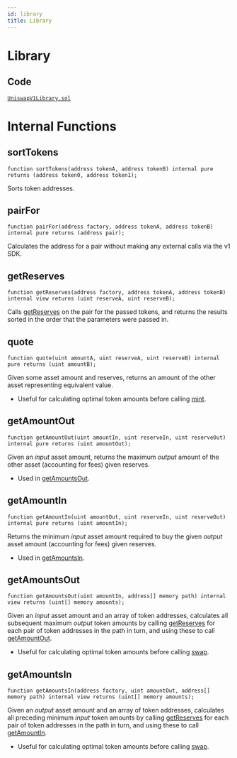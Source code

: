 ```yaml
---
id: library
title: Library
---
```


# Library

## Code

[`UniswapV1Library.sol`](https://github.com/Pegasys-fi/v1-periphery/blob/master/contracts/libraries/UniswapV1Library.sol)

# Internal Functions

## sortTokens

```solidity
function sortTokens(address tokenA, address tokenB) internal pure returns (address token0, address token1);
```

Sorts token addresses.

## pairFor

```solidity
function pairFor(address factory, address tokenA, address tokenB) internal pure returns (address pair);
```

Calculates the address for a pair without making any external calls via the v1 SDK.

## getReserves

```solidity
function getReserves(address factory, address tokenA, address tokenB) internal view returns (uint reserveA, uint reserveB);
```

Calls [getReserves](../smart-contracts/pair#getreserves) on the pair for the passed tokens, and returns the results sorted in the order that the parameters were passed in.

## quote

```solidity
function quote(uint amountA, uint reserveA, uint reserveB) internal pure returns (uint amountB);
```

Given some asset amount and reserves, returns an amount of the other asset representing equivalent value.

- Useful for calculating optimal token amounts before calling [mint](../smart-contracts/pair#mint-1).

## getAmountOut

```solidity
function getAmountOut(uint amountIn, uint reserveIn, uint reserveOut) internal pure returns (uint amountOut);
```

Given an _input_ asset amount, returns the maximum _output_ amount of the other asset (accounting for fees) given reserves.

- Used in [getAmountsOut](#getamountsout).

## getAmountIn

```solidity
function getAmountIn(uint amountOut, uint reserveIn, uint reserveOut) internal pure returns (uint amountIn);
```

Returns the minimum _input_ asset amount required to buy the given _output_ asset amount (accounting for fees) given reserves.

- Used in [getAmountsIn](#getamountsin).

## getAmountsOut

```solidity
function getAmountsOut(uint amountIn, address[] memory path) internal view returns (uint[] memory amounts);
```

Given an _input_ asset amount and an array of token addresses, calculates all subsequent maximum _output_ token amounts by calling [getReserves](#getreserves) for each pair of token addresses in the path in turn, and using these to call [getAmountOut](#getamountout).

- Useful for calculating optimal token amounts before calling [swap](../smart-contracts/pair#swap-1).

## getAmountsIn

```solidity
function getAmountsIn(address factory, uint amountOut, address[] memory path) internal view returns (uint[] memory amounts);
```

Given an _output_ asset amount and an array of token addresses, calculates all preceding minimum _input_ token amounts by calling [getReserves](#getreserves) for each pair of token addresses in the path in turn, and using these to call [getAmountIn](#getamountin).

- Useful for calculating optimal token amounts before calling [swap](../smart-contracts/pair#swap-1).
